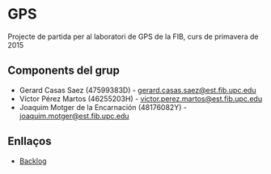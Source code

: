 # GPS

Projecte de partida per al laboratori de GPS de la FIB, curs de primavera de 2015

## Components del grup

- Gerard Casas Saez (47599383D) - gerard.casas.saez@est.fib.upc.edu
- Víctor Pérez Martos (46255203H) - victor.perez.martos@est.fib.upc.edu
- Joaquim Motger de la Encarnación (48176082Y) - joaquim.motger@est.fib.upc.edu

## Enllaços

- [Backlog](https://bitbucket.org/quim-motger/gps-jj-2015t-teroll/wiki/Backlog)
